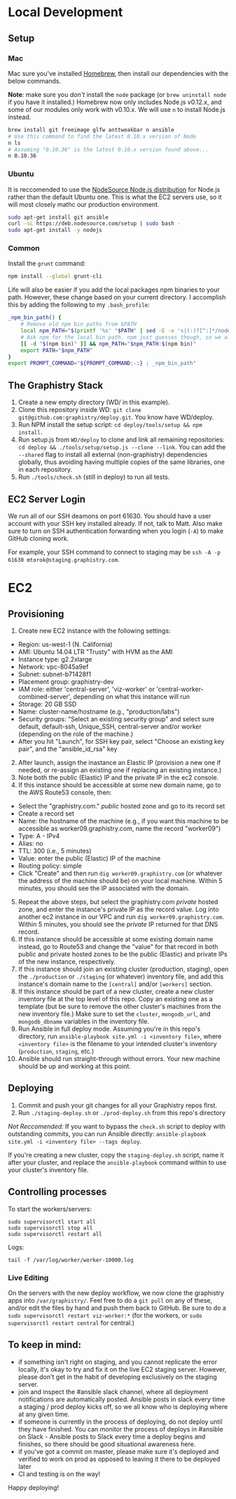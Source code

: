 # Local Development

## Setup

### Mac

Mac sure you've installed [Homebrew](https://github.com/Homebrew/homebrew), then install our dependencies with the below commands. 

**Note**: make sure you *don't* install the `node` package (or `brew uninstall node` if you have it installed.) Homebrew now only includes Node.js v0.12.x, and some of our modules only work with v0.10.x. We will use `n` to install Node.js instead. 

```bash
brew install git freeimage glfw anttweakbar n ansible
# Use this command to find the latest 0.10.x version of Node
n ls
# Assuming "0.10.36" is the latest 0.10.x version found above...
n 0.10.36
```


### Ubuntu

It is reccomended to use the [NodeSource Node.js distribution](https://github.com/nodesource/distributions) for Node.js rather than the default Ubuntu one. This is what the EC2 servers use, so it will most closely mathc our production environment.

```bash
sudo apt-get install git ansible
curl -sL https://deb.nodesource.com/setup | sudo bash -
sudo apt-get install -y nodejs
```

### Common

Install the `grunt` command:

```bash
npm install --global grunt-cli
```

Life will also be easier if you add the local packages npm binaries to your path. However, these change based on your current directory. I accomplish this by adding the following to my `.bash_profile`:

```bash
_npm_bin_path() {
    # Remove old npm bin paths from $PATH
    local npm_PATH="$(printf '%s' "$PATH" | sed -E -e 's|(:)?[^:]*/node_modules/\.bin||g')"
    # Ask npm for the local bin path. npm just guesses though, so we also verify it exists before adding it to $PATH
    [[ -d "$(npm bin)" ]] && npm_PATH="$npm_PATH:$(npm bin)"
    export PATH="$npm_PATH"
}
export PROMPT_COMMAND="${PROMPT_COMMAND:-:} ; _npm_bin_path"
```


## The Graphistry Stack

1. Create a new empty directory (WD/ in this example).
2. Clone this repository inside WD: `git clone git@github.com:graphistry/deploy.git`. You know have WD/deploy.
3. Run NPM install the setup script: `cd deploy/tools/setup && npm install`.
4. Run setup.js from `WD/deploy` to clone and link all remaining repositories: `cd deploy && ./tools/setup/setup.js --clone --link`. You can add the `--shared` flag to install all external (non-graphistry) dependencies globally, thus avoiding having multiple copies of the same libraries, one in each repository.
5. Run `./tools/check.sh` (still in deploy) to run all tests.


## EC2 Server Login

We run all of our SSH deamons on port 61630. You should have a user account with your SSH key installed already. If not, talk to Matt. Also make sure to turn on SSH authentication forwarding when you login (`-A`) to make GitHub cloning work.

For example, your SSH command to connect to staging may be `ssh -A -p 61630 mtorok@staging.graphistry.com`.


# EC2

## Provisioning

1. Create new EC2 instance with the following settings:
 * Region: us-west-1 (N. California)
 * AMI: Ubuntu 14.04 LTR "Trusty" with HVM as the AMI
 * Instance type: g2.2xlarge
 * Network: vpc-8045a9ef
 * Subnet: subnet-b71428f1
 * Placement group: graphistry-dev
 * IAM role: either 'central-server', 'viz-worker' or 'central-worker-combined-server', depending on what this instance will run
 * Storage: 20 GB SSD
 * Name: cluster-name/hostname (e.g., "production/labs")
 * Security groups: "Select an existing security group" and select sure default, default-ssh, Unique_SSH, central-server and/or worker (depending on the role of the machine.)
 * After you hit "Launch", for SSH key pair, select "Choose an existing key pair", and the "ansible\_id\_rsa" key
2. After launch, assign the inastance an Elastic IP (provision a new one if needed, or re-assign an existing one if replacing an existing instance.)
3. Note both the public (Elastic) IP and the private IP in the ec2 console. 
4. If this instance should be accessible at some new domain name, go to the AWS Route53 console, then:
  * Select the "graphistry.com." *public* hosted zone and go to its record set
  * Create a record set
  * Name: the hostname of the machine (e.g., if you want this machine to be accessible as worker09.graphistry.com, name the record "worker09")
  * Type: A - IPv4
  * Alias: no
  * TTL: 300 (i.e., 5 minutes)
  * Value: enter the public (Elastic) IP of the machine
  * Routing policy: simple
  * Click "Create" and then run `dig worker09.graphistry.com` (or whatever the address of the machine should be) on your local machine. Within 5 minutes, you should see the IP associated with the domain.
5. Repeat the above steps, but select the graphistry.com *private* hosted zone, and enter the instance's private IP as the record value. Log into another ec2 instance in our VPC and run `dig worker09.graphistry.com`. Within 5 minutes, you should see the *private* IP returned for that DNS record.
6. If this instance should be accessible at some existing domain name instead, go to Route53 and change the "value" for that record in both public and private hosted zones to be the public (Elastic) and private IPs of the new instance, respectively.
7. If this instance should join an existing cluster (production, staging), open the `./production` or `./staging` (or whatever) inventory file, and add this instance's domain name to the `[central]` and/or `[workers]` section.
8. If this instance should be part of a new cluster, create a new cluster inventory file at the top level of this repo. Copy an existing one as a template (but be sure to remove the other cluster's machines from the new inventory file.) Make sure to set the `cluster`, `mongodb_url`, and `mongodb_dbname` variables in the inventory file.
9. Run Ansible in full deploy mode. Assuming you're in this repo's directory, run `ansible-playbook site.yml -i <inventory file>`, where `<inventory file>` is the filename to your intended cluster's inventory (`production`, `staging`, etc.)
10. Ansible should run straight-through without errors. Your new machine should be up and working at this point.


## Deploying

1. Commit and push your git changes for all your Graphistry repos first.
2. Run `./staging-deploy.sh` or `./prod-deploy.sh` from this repo's directory

*Not Reccomended:* If you want to bypass the `check.sh` script to deploy with outstanding commits, you can run Ansible directly: `ansible-playbook site.yml -i <inventory file> --tags deploy`.

If you're creating a new cluster, copy the `staging-deploy.sh` script, name it after your cluster, and replace the `ansible-playbook` command within to use your cluster's inventory file.


## Controlling processes

To start the workers/servers:
```
sudo supervisorctl start all
sudo supervisorctl stop all
sudo supervisorctl restart all
```

Logs:

`tail -f /var/log/worker/worker-10000.log`


### Live Editing

On the servers with the new deploy workflow, we now clone the graphistry apps into `/var/graphistry/`. Feel free to do a `git pull` on any of these, and/or edit the files by hand and push them back to GitHub. Be sure to do a `sudo supervisorctl restart viz-worker:*` (for the workers, or `sudo supervisorctl restart central` for central.)


## To keep in mind:
- if something isn't right on staging, and you cannot replicate the error locally, it's okay to try and fix it on the live EC2 staging server. However, please don't get in the habit of developing exclusively on the staging server.
- join and inspect the #ansible slack channel, where all deployment notifications are automatically posted. Ansible posts in slack every time a staging / prod deploy kicks off, so we all know who is deploying where at any given time.
- if someone is currently in the process of deploying, do not deploy until they have finished. You can monitor the process of deploys in #ansible on Slack - Ansible posts to Slack every time a deploy begins and finishes, so there should be good situational awareness here.
- if you've got a commit on master, please make sure it's deployed and verified to work on prod as opposed to leaving it there to be deployed later
- CI and testing is on the way!

Happy deploying!
